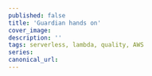 ```yaml
---
published: false
title: 'Guardian hands on'
cover_image:
description: ''
tags: serverless, lambda, quality, AWS
series:
canonical_url:
---
```

